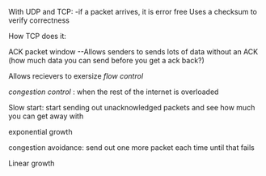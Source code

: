 

With UDP and TCP:
-if a packet arrives, it is error free
Uses a checksum to verify correctness

How TCP does it:

ACK packet
window
--Allows senders to sends lots of data without an ACK
(how much data you can send before you get a ack back?)

Allows recievers to exersize _flow control_

_congestion control_ : when the rest of the internet is overloaded

Slow start: start sending out unacknowledged packets and see how much you can get away with

exponential growth

congestion avoidance: send out one more packet each time until that fails

Linear growth